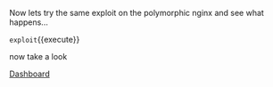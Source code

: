 Now lets try the same exploit on the polymorphic nginx and see what happens...

`exploit`{{execute}}

now take a look

[Dashboard](https://[[HOST_SUBDOMAIN]]-8080-[[KATACODA_HOST]].environments.katacoda.com/)
